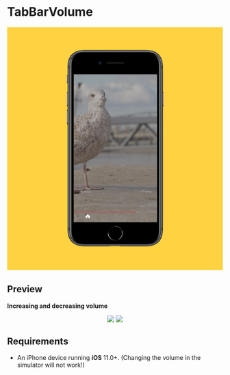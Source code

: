 # TabBarVolume

 <p align="center">
 <img src = "/Demo/Design.svg" width = "600" > 
</p>

## Preview
**Increasing and decreasing volume**
 <p align="center">
 <img src = "/Demo/High.gif" height = "620" > <img src = "/Demo/Low.gif" height = "620">
</p>

## Requirements
- An iPhone device running **iOS** 11.0+. (Changing the volume in the simulator will not work!)
